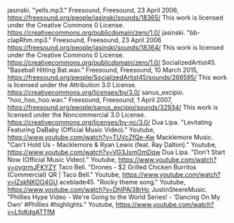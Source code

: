 jasinski. "yells.mp3." Freesound, Freesound, 23 April 2006, https://freesound.org/people/jasinski/sounds/18365/
This work is licensed under the Creative Commons 0 License. https://creativecommons.org/publicdomain/zero/1.0/
jasinski. "bb-clapRhm.mp3." Freesound, Freesound, 23 April 2006 https://freesound.org/people/jasinski/sounds/18364/
This work is licensed under the Creative Commons 0 License. https://creativecommons.org/publicdomain/zero/1.0/
SocializedArtist45. "Baseball Hitting Bat.wav." Freesound, Freesound, 10 March 2015, https://freesound.org/people/SocializedArtist45/sounds/266595/
This work is licensed under the Attribution 3.0 License. https://creativecommons.org/licenses/by/3.0/
sanus_excipio. "hoo_hoo_hoo.wav." Freesound, Freesound, 1 April 2007, https://freesound.org/people/sanus_excipio/sounds/32934/
This work is licensed under the Noncommercial 3.0 License. https://creativecommons.org/licenses/by-nc/3.0/
Dua Lipa. "Levitating Featuring DaBaby (Official Music Video)." Youtube, https://www.youtube.com/watch?v=TUVcZfQe-Kw
Macklemore Music. "Can't Hold Us - Macklemore & Ryan Lewis (feat. Ray Dalton)." Youtube, https://www.youtube.com/watch?v=VG3JsmOmDqw
Dua Lipa. "Don't Start Now (Official Music Video)." Youtube, https://www.youtube.com/watch?v=oygrmJFKYZY
Taco Bell. "Drones - $2 Grilled Chicken Burritos (Commercial) QR | Taco Bell." Youtube, https://www.youtube.com/watch?v=lZskNKOO4GU
aceblade45. "Rocky theme song." Youtube, https://www.youtube.com/watch?v=DhlPAj38rHc
JustinSteereMusic. "Phillies Hype Video - We're Going to the World Series! - 'Dancing On My Own' #Phillies #highlights." Youtube, https://www.youtube.com/watch?v=LfoKdgATTfM
